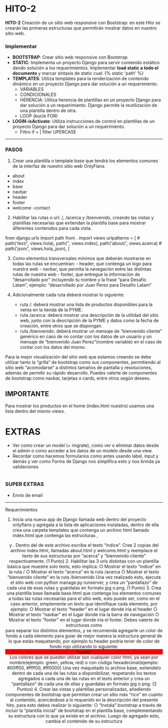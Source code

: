 # HITO-2

**HITO-2** Creación de un sitio web responsive con Bootstrap: en este Hito se crearán las primeras estructuras que permitirán mostrar datos en nuestro sitio web.

### Implementar

- **BOOTSTRAP**: Crear sitio web responsive con Bootstrap
- **STATIC**: Implementa un proyecto Django para servir contenido estático dando solución a los requerimientos. Implementar **load static a todo el documento** y marcar sintaxis de static cual: {% static 'path' %}
- **TEMPLATES**: Utiliza templates para la renderización de contenido dinámico en un proyecto Django para dar solución a un requerimiento.
  - VARIABLES
  - CONDICIONALES
  - HERENCIA: Utiliza herencia de plantillas en un proyecto Django para dar solución a un requerimiento. Django permite la reutilización de una plantilla dentro de otra.
  - LOOP (bucle FOR)
- **LOGIN-isActivate**: Utiliza instrucciones de control en plantillas de un proyecto Django para dar solución a un requerimiento.
  - Filtro if + | filter UPERCASE

---

### PASOS

1. Crear una plantilla o template base que tendrá los elementos comunes de la interfaz de nuestro sitio web OnlyFlans.
  - about
  - index
  - base
  - navbar
  - header
  - footer
  - welcome
  -contact


2. Habilitar las rutas o url: /, /acerca y /bienvenido, creando las vistas y plantillas necesarias que extiendan la plantilla base para mostrar diferentes contenidos para cada vista.

from django.urls import path 
from . import views
urlpatterns = [
    # path('text/', views.hola),
    path('', views.index),
    path('about/', views.acerca)
    # path('json/', views.hola_json),
    ]




3. Como elementos transversales mínimos que deberán mostrarse en todas las rutas se
   encuentran: - header, que contenga un logo para nuestra web - navbar, que permita la navegación entre las distintas rutas de nuestra web - footer, que entregue la información de “desarrollado por” incluyendo tu nombre y la frase “para Desafío Latam”, ejemplo: “desarrollado por Juan Perez para Desafío Latam”

4. Adicionalmente cada ruta deberá mostrar lo siguiente:
   - ruta /: deberá mostrar una lista de productos disponibles para la venta en la tienda de la PYME.
   - ruta /acerca: deberá mostrar una descripción de la utilidad del sitio web, junto con la descripción de la PYME y datos como la fecha de creación, entre otros que se dispongan.
   - ruta /bienvenido: deberá mostrar un mensaje de “bienvenido cliente” genérico en caso de no contar con los datos de un usuario y un mensaje de “bienvenido Juan Perez”(nombre variable) en el caso de contar con los datos del mismo.

Para la mejor visualización del sitio web que estamos creando se debe utilizar tanto la “grilla” de bootstrap como sus componentes, permitiendo al sitio web “acomodarse” a distintos tamaños de pantalla y resoluciones, además de permitir su rápido desarrollo. Puedes valerte de componentes de bootstrap como navbar, tarjetas o cards, entre otros según desees.






## IMPORTANTE
Para mostrar los productos en el home (index.html nuestro) usamos una lista dentro del mismo views. 

# EXTRAS
- Ver como crear un model (+ migrate), como ver o eliminar datos desde el admin o como acceder a los datos de un modelo desde una view.
- Recordar como hacemos formularios como antes usando label, input y demás y ver como Forms de Django nos simplifica esto y nos brinda ya validaciones 




```
```

### SUPER EXTRAS
- Envío de email



-----------------------------------

Requerimientos
1. Inicia una nueva app de Django llamada web dentro del proyecto onlyflans y agrégala
a la lista de aplicaciones instaladas, dentro de ella crea una carpeta templates que
contenga un archivo html llamado index.html que contenga las estructuras <html>,
<header> y <body>. Dentro del <body> de este archivo escribe el texto “indice”.
Cree 2 copias del archivo index.html, llamadas about.html y welcome.html y reemplace
el texto de sus estructuras <body> por “acerca” y “bienvenido cliente”
respectivamente.
(1 Punto)
2. Habilitar las 3 urls distintas con un plantilla básica que muestre solo texto, esto
implica:
○ Mostrar el texto “índice” en la ruta /
○ Mostrar el texto “acerca” en la ruta /acerca
○ Mostrar el texto “bienvenido cliente” en la ruta /bienvenido
Una vez realizado esto, ejecuta el sitio web con python manage.py runserver, y crea un
“pantallazo” de cada una de esas rutas y guárdalas en formato jpg o png.
(1 Punto)
3. Crea una plantilla base llamada base.html que contenga los elementos comunes a
todas las rutas necesarias para el sitio web, esto puede ser, como en el caso anterior,
simplemente un texto que identifique cada elemento, por ejemplo:
○ Mostrar el texto “header” en el lugar donde iría el header
○ Mostrar el texto “navbar” en el lugar donde iría la barra de navegación
○ Mostrar el texto “footer” en el lugar donde iría el footer.
Debes valerte de estructuras como <div></div> para separar los distintos elementos,
y se recomienda agregarle un color de fondo a cada elemento para guiar de mejor
manera la estructura general de lo que estás maquetando, por ejemplo tu header
podria tener de color de fondo rojo utilizando lo siguiente:
<div style="background: red;">
 header
</div>
Los colores que se pueden utilizar son cualquier color html, ya sean por nombre(ejemplo:
green, yellow, red) o con código hexadecimal(ejemplo: #00ff00, #ffff00, #ff0000)
Una vez maquetado tu archivo base, extiendelo dentro de cada una de las rutas a
disponibilizar, respetando los textos agregados a cada una de las rutas en el texto anterior y
crea un “pantallazo” de cada una de ellas y guardalas en formato jpg o png.
(2 Puntos)
4. Crear las vistas y plantillas personalizadas, añadiendo componentes de bootstrap que
permitan crear un sitio más “rico” en cuanto al contenido, acercándose a lo requerido
en la descripción del presente hito, para esto debes realizar lo siguiente:
○ “Instala” bootstrap a través de incluir la “plantilla inicial” de bootstrap en el
plantilla base, complementando su estructura <body> con lo que ya existe en
el archivo. Luego de agregado esto, cambia el contenido de su estructura
<title> por “Bienvenido a onlyflans”.
Una vez realizado este cambio, debemos recargar la web, y en el título de la página
deberíamos ver algo como esto:
título pestaña de nuestra web
○ Al contenido de la web, en los <div> de header, navbar, contenido y footer
agrégale la clase css container, esto permitirá que el contenido de la web
quede en un espacio más acotado(centrado), y la posterior adaptación a
celulares del contenido cuando se use en conjunto con elementos que tengan
la clase css col. Este cambio debe aplicarse tanto en la plantilla base como en
aquellas plantillas que lo extienden.
Reemplaza los contenidos de header, navbar y footer por componentes de
bootstrap que te permitan darle más “estilo” a la web, se recomienda crear una
plantilla para cada componente(ejemplo: archivos header.html, navbar.html,
footer.html e incluirlos dentro de nuestra base utilizando la etiqueta include.
Algunos de los componentes de bootstrap que podrían serte útiles:
i. https://getbootstrap.com/docs/5.0/components/navbar/
ii. https://getbootstrap.com/docs/5.0/components/buttons/
iii. https://getbootstrap.com/docs/5.0/components/carousel/
iv. https://getbootstrap.com/docs/5.0/components/card/
El resultado de tu web ahora debería verse similar a esto
○ A cada elemento del navbar debes agregarle un enlace que permita dirigirte a
cada una de las url antes descritas al presionar sobre su respectivo nombre en
el navbar.
Una vez terminado lo anterior, crea un “pantallazo” de cada una de esas rutas y
guardalas en formato jpg o png.
(6 Puntos)
